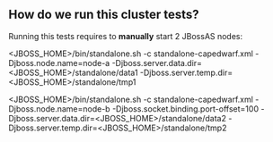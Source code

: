 How do we run this cluster tests?
---------------------------------

Running this tests requires to **manually** start 2 JBossAS nodes:

<JBOSS_HOME>/bin/standalone.sh -c standalone-capedwarf.xml -Djboss.node.name=node-a -Djboss.server.data.dir=<JBOSS_HOME>/standalone/data1 -Djboss.server.temp.dir=<JBOSS_HOME>/standalone/tmp1

<JBOSS_HOME>/bin/standalone.sh -c standalone-capedwarf.xml -Djboss.node.name=node-b -Djboss.socket.binding.port-offset=100 -Djboss.server.data.dir=<JBOSS_HOME>/standalone/data2 -Djboss.server.temp.dir=<JBOSS_HOME>/standalone/tmp2

